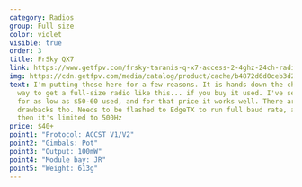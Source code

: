 ```yaml
---
category: Radios
group: Full size
color: violet
visible: true
order: 3
title: FrSky QX7
link: https://www.getfpv.com/frsky-taranis-q-x7-access-2-4ghz-24ch-radio-transmitter.html
img: https://cdn.getfpv.com/media/catalog/product/cache/b4872d6d0ceb3d2181c291dd3ccc7b81/x/7/x7-access-black-5_1.jpg
text: I'm putting these here for a few reasons. It is hands down the cheapest
  way to get a full-size radio like this... if you buy it used. I've seen it go
  for as low as $50-60 used, and for that price it works well. There are some
  drawbacks tho. Needs to be flashed to EdgeTX to run full baud rate, and even
  then it's limited to 500Hz
price: $40+
point1: "Protocol: ACCST V1/V2"
point2: "Gimbals: Pot"
point3: "Output: 100mW"
point4: "Module bay: JR"
point5: "Weight: 613g"
---
```

